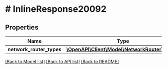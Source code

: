 # # InlineResponse20092

## Properties

Name | Type | Description | Notes
------------ | ------------- | ------------- | -------------
**network_router_types** | [**\OpenAPI\Client\Model\NetworkRouterTypes[]**](NetworkRouterTypes.md) |  | [optional]

[[Back to Model list]](../../README.md#models) [[Back to API list]](../../README.md#endpoints) [[Back to README]](../../README.md)
